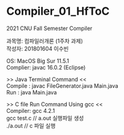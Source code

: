 # Compiler_01_HfToC
2021 CNU Fall Semester Compiler

과목명: 컴파일러개론 (1주차 과제)  
작성자: 201801604 이수빈  
  
   
OS: MacOS Big Sur 11.5.1  
Complier: javac 16.0.2 (Eclipse)   
  
  
&gt;&gt; Java Terminal Command &lt;&lt;  
Compile : javac FileGenerator.java Main.java  
Run : java Main.java  
  
   
&gt;&gt; C file Run Command Using gcc &lt;&lt;  
Compiler: gcc 4.2.1  
gcc test.c     // a.out 실행파일 생성  
./a.out        // c 파일 실행  

